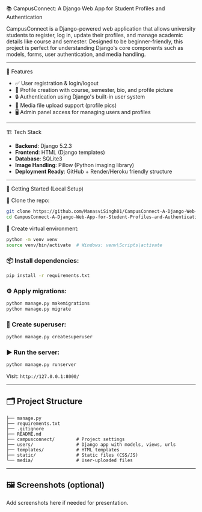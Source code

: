  📚 CampusConnect: A Django Web App for Student Profiles and Authentication

CampusConnect is a Django-powered web application that allows university students to register, log in, update their profiles, and manage academic details like course and semester. Designed to be beginner-friendly, this project is perfect for understanding Django's core components such as models, forms, user authentication, and media handling.

---
 🔧 Features

* ✅ User registration & login/logout
* 👤 Profile creation with course, semester, bio, and profile picture
* 🔒 Authentication using Django's built-in user system
* 📂 Media file upload support (profile pics)
* 🖥️ Admin panel access for managing users and profiles

---

🏗️ Tech Stack

* **Backend**: Django 5.2.3
* **Frontend**: HTML (Django templates)
* **Database**: SQLite3
* **Image Handling**: Pillow (Python imaging library)
* **Deployment Ready**: GitHub + Render/Heroku friendly structure

---

🚀 Getting Started (Local Setup)

🔁 Clone the repo:

```bash
git clone https://github.com/ManasviSingh01/CampusConnect-A-Django-Web-App-for-Student-Profiles-and-Authentication.git
cd CampusConnect-A-Django-Web-App-for-Student-Profiles-and-Authentication
```

🐍 Create virtual environment:

```bash
python -m venv venv
source venv/bin/activate  # Windows: venv\Scripts\activate
```

### 📦 Install dependencies:

```bash
pip install -r requirements.txt
```

### ⚙️ Apply migrations:

```bash
python manage.py makemigrations
python manage.py migrate
```

### 👑 Create superuser:

```bash
python manage.py createsuperuser
```

### ▶️ Run the server:

```bash
python manage.py runserver
```

Visit: `http://127.0.0.1:8000/`

---

## 🗂️ Project Structure

```
├── manage.py
├── requirements.txt
├── .gitignore
├── README.md
├── campusconnect/        # Project settings
├── users/                # Django app with models, views, urls
├── templates/            # HTML templates
├── static/               # Static files (CSS/JS)
└── media/                # User-uploaded files
```

---

## 🖼️ Screenshots (optional)

Add screenshots here if needed for presentation.

